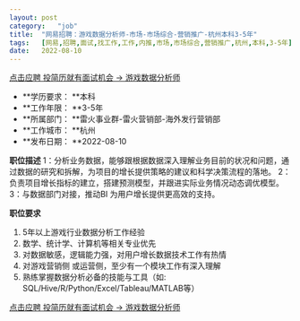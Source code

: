 ```yaml
---
layout:	post
category:	"job"
title:	"网易招聘：游戏数据分析师-市场-市场综合-营销推广-杭州本科3-5年"
tags:	[网易,招聘,面试,找工作,工作,内推,市场,市场综合,营销推广,杭州,本科,3-5年]
date:	2022-08-10
---
```


[点击应聘 投简历就有面试机会 -> 游戏数据分析师](http://mobile.bole.netease.com/bole/boleDetail?id=41833&employeeId=346f03c3cda5f04c&key=all)



- **学历要求： **本科
- **工作年限： **3-5年
- **所属部门： **雷火事业群-雷火营销部-海外发行营销部
- **工作城市： **杭州
- **发布日期： **2022-08-10



**职位描述**
1：分析业务数据，能够跟根据数据深入理解业务目前的状况和问题，通过数据的研究和拆解，为项目的增长提供策略的建议和科学决策流程的落地。
2：负责项目增长指标的建立，搭建预测模型，并跟进实际业务情况动态调优模型。
3：与数据部门对接，推动BI 为用户增长提供更高效的支持。



**职位要求**
1. 5年以上游戏行业数据分析工作经验
2. 数学、统计学、计算机等相关专业优先
3. 对数据敏感，逻辑能力强，对用户增长数据技术工作有热情
4. 对游戏营销侧 或运营侧，至少有一个模块工作有深入理解
5. 熟练掌握数据分析必备的技能与工具（如: SQL/Hive/R/Python/Excel/Tableau/MATLAB等）



[点击应聘 投简历就有面试机会 -> 游戏数据分析师](http://mobile.bole.netease.com/bole/boleDetail?id=41833&employeeId=346f03c3cda5f04c&key=all)
